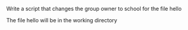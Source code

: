 Write a script that changes the group owner to school for the file hello

The file hello will be in the working directory

